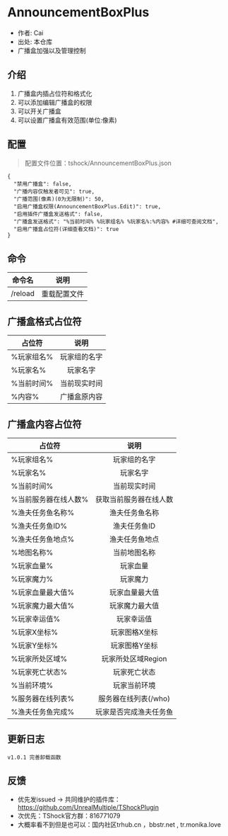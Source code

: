 # AnnouncementBoxPlus

- 作者: Cai
- 出处: 本仓库
- 广播盒加强以及管理控制

## 介绍

1. 广播盒内插占位符和格式化
2. 可以添加编辑广播盒的权限
3. 可以开关广播盒
4. 可以设置广播盒有效范围(单位:像素)

## 配置

> 配置文件位置：tshock/AnnouncementBoxPlus.json

```json5
{
  "禁用广播盒": false,
  "广播内容仅触发者可见": true,
  "广播范围(像素)(0为无限制)": 50,
  "启用广播盒权限(AnnouncementBoxPlus.Edit)": true,
  "启用插件广播盒发送格式": false,
  "广播盒发送格式": "%当前时间% %玩家组名% %玩家名%:%内容% #详细可查阅文档",
  "启用广播盒占位符(详细查看文档)": true
}
```

## 命令

| 命令名     |   说明   |
| ------- | :----: |
| /reload | 重载配置文件 |

## 广播盒格式占位符

| 占位符    |   说明   |
| ------ | :----: |
| %玩家组名% | 玩家组的名字 |
| %玩家名%  |  玩家名字  |
| %当前时间% | 当前现实时间 |
| %内容%   | 广播盒原内容 |

## 广播盒内容占位符

| 占位符         |                说明                |
| ----------- | :------------------------------: |
| %玩家组名%      |              玩家组的名字              |
| %玩家名%       |               玩家名字               |
| %当前时间%      |              当前现实时间              |
| %当前服务器在线人数% |            获取当前服务器在线人数           |
| %渔夫任务鱼名称%   |              渔夫任务鱼名称             |
| %渔夫任务鱼ID%   |              渔夫任务鱼ID             |
| %渔夫任务鱼地点%   |              渔夫任务鱼地点             |
| %地图名称%      |              当前地图名称              |
| %玩家血量%      |               玩家血量               |
| %玩家魔力%      |               玩家魔力               |
| %玩家血量最大值%   |              玩家血量最大值             |
| %玩家魔力最大值%   |              玩家魔力最大值             |
| %玩家幸运值%     |               玩家幸运值              |
| %玩家X坐标%     |              玩家图格X坐标             |
| %玩家Y坐标%     |              玩家图格Y坐标             |
| %玩家所处区域%    |           玩家所处区域Region           |
| %玩家死亡状态%    |              玩家死亡状态              |
| %当前环境%      |              玩家当前环境              |
| %服务器在线列表%   | 服务器在线列表(/who) |
| %渔夫任务鱼完成%   |            玩家是否完成渔夫任务鱼           |

## 更新日志

```
v1.0.1 完善卸载函数
```

## 反馈

- 优先发issued -> 共同维护的插件库：https://github.com/UnrealMultiple/TShockPlugin
- 次优先：TShock官方群：816771079
- 大概率看不到但是也可以：国内社区trhub.cn ，bbstr.net , tr.monika.love
